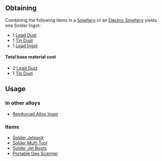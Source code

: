 
## Obtaining

Combining the following items in a [Smeltery](https://github.com/Slimefun/Slimefun4/wiki/Smeltery) or an [Electric Smeltery](https://github.com/Slimefun/Slimefun4/wiki/Electric-Smeltery) yields one Solder Ingot:

* 1 [Lead Dust](https://github.com/Slimefun/Slimefun4/wiki/Lead-Dust)
* 1 [Tin Dust](https://github.com/Slimefun/Slimefun4/wiki/Tin-Dust)
* 1 [Lead Ingot](https://github.com/Slimefun/Slimefun4/wiki/Lead-Ingot)

#### Total base material cost 

* 2 [Lead Dust](https://github.com/Slimefun/Slimefun4/wiki/Lead-Dust)
* 1 [Tin Dust](https://github.com/Slimefun/Slimefun4/wiki/Tin-Dust)

## Usage

### In other alloys

* [Reinforced Alloy Ingot](https://github.com/Slimefun/Slimefun4/wiki/Reinforced-Alloy-Ingot)

### Items

* [Solder Jetpack](https://github.com/Slimefun/Slimefun4/wiki/Jetpacks)
* [Solder Multi Tool](https://github.com/Slimefun/Slimefun4/wiki/Multi-Tools)
* [Solder Jet Boots](https://github.com/Slimefun/Slimefun4/wiki/Jet-Boots)
* [Portable Geo Scanner](https://github.com/Slimefun/Slimefun4/wiki/Portable-Geo-Scanner)
